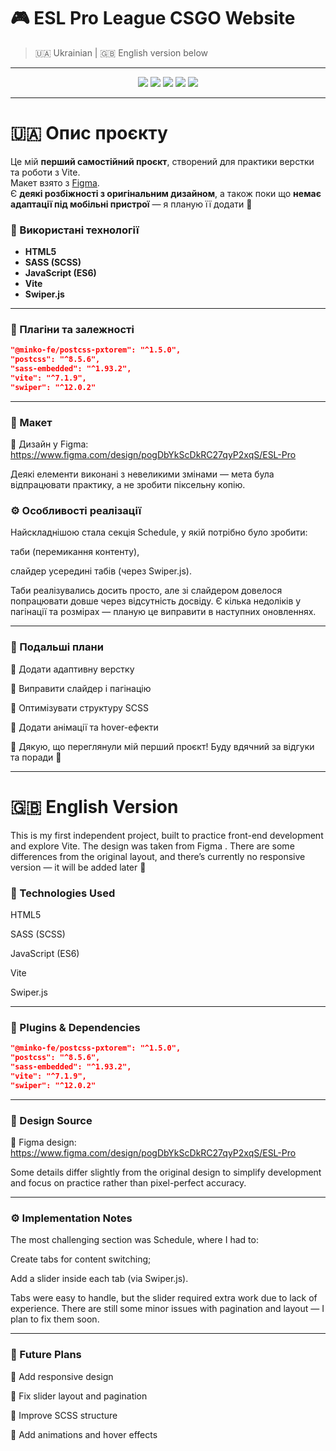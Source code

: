 
# 🎮 ESL Pro League CSGO Website

> 🇺🇦 Ukrainian | 🇬🇧 English version below

---

<p align="center">
  <img src="https://img.shields.io/badge/HTML5-E34F26?style=for-the-badge&logo=html5&logoColor=white" />
  <img src="https://img.shields.io/badge/SASS-CC6699?style=for-the-badge&logo=sass&logoColor=white" />
  <img src="https://img.shields.io/badge/JavaScript-F7DF1E?style=for-the-badge&logo=javascript&logoColor=black" />
  <img src="https://img.shields.io/badge/Vite-646CFF?style=for-the-badge&logo=vite&logoColor=white" />
  <img src="https://img.shields.io/badge/Swiper-6332F6?style=for-the-badge&logo=swiper&logoColor=white" />
</p>

---

# 🇺🇦 Опис проєкту

Це мій **перший самостійний проєкт**, створений для практики верстки та роботи з Vite.  
Макет взято з [Figma](https://www.figma.com/design/pogDbYkScDkRC27qyP2xqS/ESL-Pro?node-id=0-1&p=f&t=7gIl05WXnhtTF5Cj-0).  
Є **деякі розбіжності з оригінальним дизайном**, а також поки що **немає адаптації під мобільні пристрої** — я планую її додати 💪

### 🧱 Використані технології

- **HTML5**
- **SASS (SCSS)**
- **JavaScript (ES6)**
- **Vite**
- **Swiper.js**

---

### 🔧 Плагіни та залежності

```json
"@minko-fe/postcss-pxtorem": "^1.5.0",
"postcss": "^8.5.6",
"sass-embedded": "^1.93.2",
"vite": "^7.1.9",
"swiper": "^12.0.2"
```
---

### 🎨 Макет

📐 Дизайн у Figma:
https://www.figma.com/design/pogDbYkScDkRC27qyP2xqS/ESL-Pro

Деякі елементи виконані з невеликими змінами — мета була відпрацювати практику, а не зробити піксельну копію.

### ⚙️ Особливості реалізації

Найскладнішою стала секція Schedule, у якій потрібно було зробити:

таби (перемикання контенту),

слайдер усередині табів (через Swiper.js).

Таби реалізувались досить просто, але зі слайдером довелося попрацювати довше через відсутність досвіду.
Є кілька недоліків у пагінації та розмірах — планую це виправити в наступних оновленнях.

---
### 💬 Подальші плани

🔹 Додати адаптивну верстку

🔹 Виправити слайдер і пагінацію

🔹 Оптимізувати структуру SCSS

🔹 Додати анімації та hover-ефекти

🧡 Дякую, що переглянули мій перший проєкт!
Буду вдячний за відгуки та поради 🙏

---

# 🇬🇧 English Version

This is my first independent project, built to practice front-end development and explore Vite.
The design was taken from Figma
.
There are some differences from the original layout, and there’s currently no responsive version — it will be added later 💪

### 🧱 Technologies Used

HTML5

SASS (SCSS)

JavaScript (ES6)

Vite

Swiper.js

---

### 🔧 Plugins & Dependencies
```json
"@minko-fe/postcss-pxtorem": "^1.5.0",
"postcss": "^8.5.6",
"sass-embedded": "^1.93.2",
"vite": "^7.1.9",
"swiper": "^12.0.2"
```
---

### 🎨 Design Source

🎨 Figma design:
https://www.figma.com/design/pogDbYkScDkRC27qyP2xqS/ESL-Pro

Some details differ slightly from the original design to simplify development and focus on practice rather than pixel-perfect accuracy.

---

### ⚙️ Implementation Notes

The most challenging section was Schedule, where I had to:

Create tabs for content switching;

Add a slider inside each tab (via Swiper.js).

Tabs were easy to handle, but the slider required extra work due to lack of experience.
There are still some minor issues with pagination and layout — I plan to fix them soon.

---

### 💬 Future Plans

🔹 Add responsive design

🔹 Fix slider layout and pagination

🔹 Improve SCSS structure

🔹 Add animations and hover effects
